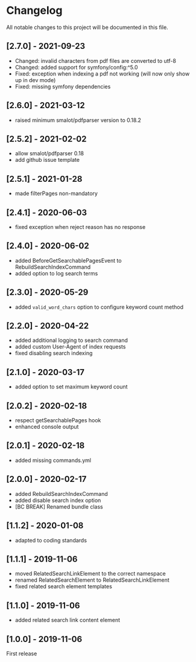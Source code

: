 # Changelog
All notable changes to this project will be documented in this file.

## [2.7.0] - 2021-09-23
- Changed: invalid characters from pdf files are converted to utf-8
- Changed: added support for symfony/config:^5.0
- Fixed: exception when indexing a pdf not working (will now only show up in dev mode)
- Fixed: missing symfony dependencies

## [2.6.0] - 2021-03-12
- raised minimum smalot/pdfparser version to 0.18.2

## [2.5.2] - 2021-02-02
- allow smalot/pdfparser 0.18
- add github issue template

## [2.5.1] - 2021-01-28
- made filterPages non-mandatory

## [2.4.1] - 2020-06-03
- fixed exception when reject reason has no response

## [2.4.0] - 2020-06-02
- added BeforeGetSearchablePagesEvent to RebuildSearchIndexCommand
- added option to log search terms

## [2.3.0] - 2020-05-29
* added `valid_word_chars` option to configure keyword count method

## [2.2.0] - 2020-04-22
* added additional logging to search command
* added custom User-Agent of index requests
* fixed disabling search indexing 

## [2.1.0] - 2020-03-17
* added option to set maximum keyword count

## [2.0.2] - 2020-02-18
* respect getSearchablePages hook
* enhanced console output

## [2.0.1] - 2020-02-18
* added missing commands.yml

## [2.0.0] - 2020-02-17
* added RebuildSearchIndexCommand
* added disable search index option
* [BC BREAK] Renamed bundle class

## [1.1.2] - 2020-01-08
* adapted to coding standards

## [1.1.1] - 2019-11-06

* moved RelatedSearchLinkElement to the correct namespace
* renamed RelatedSearchElement to RelatedSearchLinkElement
* fixed related search element templates

## [1.1.0] - 2019-11-06

* added related search link content element

## [1.0.0] - 2019-11-06

First release
